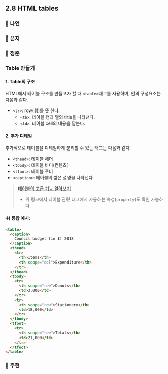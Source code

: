 ## 2.8 HTML tables

### 📝 나연

### 📝 은지

### 📝 정준

### Table 만들기

#### 1. Table의 구조

HTML에서 테이블 구조를 만들고자 할 때 `<table>`태그를 사용하며, 안의 구성요소는 다음과 같다.

- `<tr>`: row(행)를 뜻 한다.
  - `<th>`: 테이블 행과 열의 title을 나타낸다.
  - `<td>`: 테이블 cell의 내용을 담는다.

#### 2. 추가 디테일

추가적으로 테이블을 디테일하게 분리할 수 있는 태그는 다음과 같다.

- `<thead>`: 테이블 헤더
- `<tbody>`: 테이블 바디(컨텐츠)
- `<tfoot>`: 테이블 푸터
- `<caption>`: 테이블의 짧은 설명을 나타낸다.

> [테이블의 고급 기능 알아보기](https://developer.mozilla.org/en-US/docs/Learn/HTML/Tables/Advanced)
>
> - 위 링크에서 테이블 관련 태그에서 사용하는 속성(`property`)도 확인 가능하다.

#### ➕) 통합 예시:

```html
<table>
  <caption>
    Council budget (in £) 2018
  </caption>
  <thead>
    <tr>
      <th>Items</th>
      <th scope="col">Expenditure</th>
    </tr>
  </thead>
  <tbody>
    <tr>
      <th scope="row">Donuts</th>
      <td>3,000</td>
    </tr>
    <tr>
      <th scope="row">Stationery</th>
      <td>18,000</td>
    </tr>
  </tbody>
  <tfoot>
    <tr>
      <th scope="row">Totals</th>
      <td>21,000</td>
    </tr>
  </tfoot>
</table>
```

### 📝 주현
